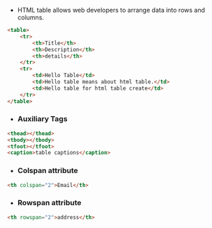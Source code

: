 - HTML table allows web developers to arrange data into rows and columns.
```html
<table>
	<tr>
		<th>Title</th>
		<th>Description</th>
		<th>details</th>
	</tr>
	<tr>
		<td>Hello Table</td>
		<td>Hello table means about html table.</td>
		<td>Hello table for html table create</td>
	</tr>
</table>
```
- ### Auxiliary Tags
```html
<thead></thead>
<tbody></tbody>
<tfoot></tfoot>
<caption>table captions</caption>
```
- ### Colspan attribute
```html
<th colspan="2">Email</th>
```
- ### Rowspan attribute
```html
<th rowspan="2">address</th>
```


